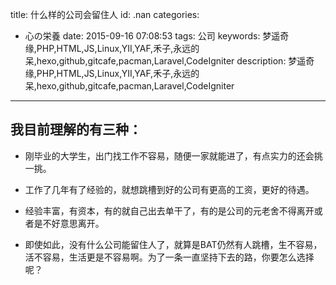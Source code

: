 title: 什么样的公司会留住人
id: .nan
categories:
  - 心の栄養
date: 2015-09-16 07:08:53
tags: 公司
keywords: 梦遥奇缘,PHP,HTML,JS,Linux,YII,YAF,禾子,永远的呆,hexo,github,gitcafe,pacman,Laravel,CodeIgniter
description: 梦遥奇缘,PHP,HTML,JS,Linux,YII,YAF,禾子,永远的呆,hexo,github,gitcafe,pacman,Laravel,CodeIgniter
---

## 我目前理解的有三种：

+ 刚毕业的大学生，出门找工作不容易，随便一家就能进了，有点实力的还会挑一挑。

+ 工作了几年有了经验的，就想跳槽到好的公司有更高的工资，更好的待遇。

+ 经验丰富，有资本，有的就自己出去单干了，有的是公司的元老舍不得离开或者是不好意思离开。

+ 即使如此，没有什么公司能留住人了，就算是BAT仍然有人跳槽，生不容易，活不容易，生活更是不容易啊。为了一条一直坚持下去的路，你要怎么选择呢？